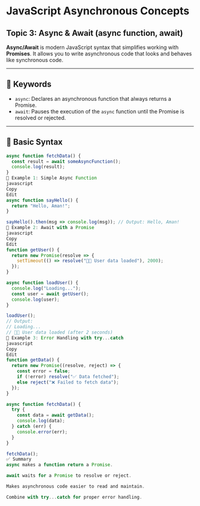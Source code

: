 # JavaScript Asynchronous Concepts  

## Topic 3: Async & Await (async function, await)

**Async/Await** is modern JavaScript syntax that simplifies working with **Promises**. It allows you to write asynchronous code that looks and behaves like synchronous code.

---

## 🔹 Keywords

- `async`: Declares an asynchronous function that always returns a Promise.
- `await`: Pauses the execution of the `async` function until the Promise is resolved or rejected.

---

## 🔧 Basic Syntax

```javascript
async function fetchData() {
  const result = await someAsyncFunction();
  console.log(result);
}
🔧 Example 1: Simple Async Function
javascript
Copy
Edit
async function sayHello() {
  return "Hello, Aman!";
}

sayHello().then(msg => console.log(msg)); // Output: Hello, Aman!
🔧 Example 2: Await with a Promise
javascript
Copy
Edit
function getUser() {
  return new Promise(resolve => {
    setTimeout(() => resolve("👨‍💻 User data loaded"), 2000);
  });
}

async function loadUser() {
  console.log("Loading...");
  const user = await getUser();
  console.log(user);
}

loadUser();
// Output:
// Loading...
// 👨‍💻 User data loaded (after 2 seconds)
🔧 Example 3: Error Handling with try...catch
javascript
Copy
Edit
function getData() {
  return new Promise((resolve, reject) => {
    const error = false;
    if (!error) resolve("✅ Data fetched");
    else reject("❌ Failed to fetch data");
  });
}

async function fetchData() {
  try {
    const data = await getData();
    console.log(data);
  } catch (err) {
    console.error(err);
  }
}

fetchData();
✅ Summary
async makes a function return a Promise.

await waits for a Promise to resolve or reject.

Makes asynchronous code easier to read and maintain.

Combine with try...catch for proper error handling.

